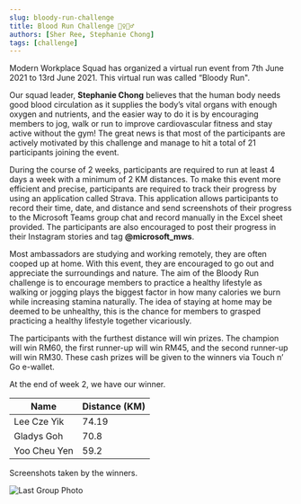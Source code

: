 ```yaml
---
slug: bloody-run-challenge
title: Blood Run Challenge 🏃‍♀️🏃‍♂️
authors: [Sher Ree, Stephanie Chong]
tags: [challenge]
---
```


Modern Workplace Squad has organized a virtual run event from 7th June 2021 to 13rd June 2021. This virtual run was called “Bloody Run".

<!--truncate-->

Our squad leader, **Stephanie Chong** believes that the human body needs good blood circulation as it supplies the body’s vital organs with enough oxygen and nutrients, and the easier way to do it is by encouraging members to jog, walk or run to improve cardiovascular fitness and stay active without the gym! The great news is that most of the participants are actively motivated by this challenge and manage to hit a total of 21 participants joining the event.

During the course of 2 weeks, participants are required to run at least 4 days a week with a minimum of 2 KM distances. To make this event more efficient and precise, participants are required to track their progress by using an application called Strava. This application allows participants to record their time, date, and distance and send screenshots of their progress to the Microsoft Teams group chat and record manually in the Excel sheet provided. The participants are also encouraged to post their progress in their Instagram stories and tag **@microsoft_mws**.

Most ambassadors are studying and working remotely, they are often cooped up at home. With this event, they are encouraged to go out and appreciate the surroundings and nature. The aim of the Bloody Run challenge is to encourage members to practice a healthy lifestyle as walking or jogging plays the biggest factor in how many calories we burn while increasing stamina naturally. The idea of staying at home may be deemed to be unhealthy, this is the chance for members to grasped practicing a healthy lifestyle together vicariously.

The participants with the furthest distance will win prizes. The champion will win RM60, the first runner-up will win RM45, and the second runner-up will win RM30. These cash prizes will be given to the winners via Touch n’ Go e-wallet.

At the end of week 2, we have our winner.

| Name         | Distance (KM) |
| ------------ | ------------- |
| Lee Cze Yik  | 74.19         |
| Gladys Goh   | 70.8          |
| Yoo Cheu Yen | 59.2          |

Screenshots taken by the winners.

![Last Group Photo](img/bloody-run-challenge/bloody-run-winners.png)
